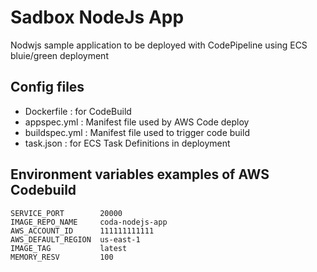 # Sadbox NodeJs App

Nodwjs sample application to be deployed with CodePipeline using ECS bluie/green deployment


## Config files

- Dockerfile : for CodeBuild
- appspec.yml : Manifest file used by AWS Code deploy
- buildspec.yml : Manifest file used to trigger code build
- task.json : for ECS Task Definitions in deployment

## Environment variables examples of AWS Codebuild
```
SERVICE_PORT        20000
IMAGE_REPO_NAME     coda-nodejs-app
AWS_ACCOUNT_ID      111111111111
AWS_DEFAULT_REGION  us-east-1
IMAGE_TAG           latest
MEMORY_RESV         100
```
